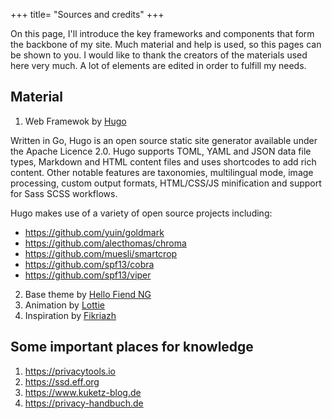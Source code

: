 +++
title= "Sources and credits"
+++

On this page, I'll introduce the key frameworks and components that form the backbone of my site. Much material and help is used, so this pages can be shown to you. I would like to thank the creators of the materials used here very much. A lot of elements are edited in order to fulfill my needs.

## Material
1. Web Framewok by [Hugo](https://gohugo.io/)

Written in Go, Hugo is an open source static site generator available under the Apache Licence 2.0. Hugo supports TOML, YAML and JSON data file types, Markdown and HTML content files and uses shortcodes to add rich content. Other notable features are taxonomies, multilingual mode, image processing, custom output formats, HTML/CSS/JS minification and support for Sass SCSS workflows.

Hugo makes use of a variety of open source projects including:

- https://github.com/yuin/goldmark
- https://github.com/alecthomas/chroma
- https://github.com/muesli/smartcrop
- https://github.com/spf13/cobra
- https://github.com/spf13/viper

2. Base theme by [Hello Fiend NG](https://github.com/rhazdon/hugo-theme-hello-friend-ng)
3. Animation by [Lottie](https://lottiefiles.com/)
4. Inspiration by [Fikriazh](https://github.com/fikriazh)

## Some important places for knowledge

1. https://privacytools.io
2. https://ssd.eff.org
3. https://www.kuketz-blog.de
4. https://privacy-handbuch.de
